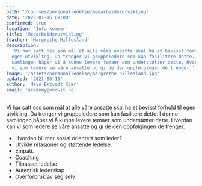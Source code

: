 ```yaml
---
path: '/courses/personalledelse/medarbeiderutvikling'
date: '2022-01-16 09:00'
confirmed: true
location: 'Info kommer'
title: 'Medarbeiderutvikling'
teacher: 'Margrethe Hillesland'
description:
  'Vi har satt oss som mål at alle våre ansatte skal ha et bevisst forhold til
  egen utvikling. Da trenger vi gruppeledere som kan fasilitere dette. I denne
  samlingen håper vi å kunne levere temaer som understøtter dette. Hvordan kan
  vi som ledere se våre ansatte og gi de den oppfølgingen de trenger.'
image: '/assets/personalledelse/margrethe_hillesland.jpg'
updated: '2021-08-16'
author: 'Mayn Ektvedt Kjær'
email: 'academy@knowit.no'
---
```


Vi har satt oss som mål at alle våre ansatte skal ha et bevisst forhold til
egen utvikling. Da trenger vi gruppeledere som kan fasilitere dette. I denne
samlingen håper vi å kunne levere temaer som understøtter dette. Hvordan kan
vi som ledere se våre ansatte og gi de den oppfølgingen de trenger.

- Hvordan bli mer sosial orientert som leder?
- Utvikle relasjoner og støttende ledelse.
- Empati.
- Coaching
- Tilpasset ledelse
- Autentisk lederskap
- Overforbruk av seg selv

